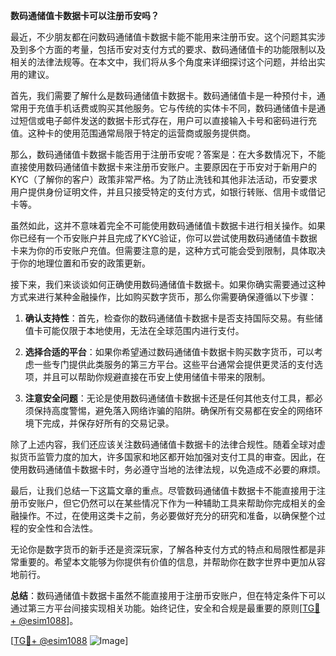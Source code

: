 **数码通储值卡数据卡可以注册币安吗？**

最近，不少朋友都在问数码通储值卡数据卡能不能用来注册币安。这个问题其实涉及到多个方面的考量，包括币安对支付方式的要求、数码通储值卡的功能限制以及相关的法律法规等。在本文中，我们将从多个角度来详细探讨这个问题，并给出实用的建议。

首先，我们需要了解什么是数码通储值卡数据卡。数码通储值卡是一种预付卡，通常用于充值手机话费或购买其他服务。它与传统的实体卡不同，数码通储值卡是通过短信或电子邮件发送的数据卡形式存在，用户可以直接输入卡号和密码进行充值。这种卡的使用范围通常局限于特定的运营商或服务提供商。

那么，数码通储值卡数据卡能否用于注册币安呢？答案是：在大多数情况下，不能直接使用数码通储值卡数据卡来注册币安账户。主要原因在于币安对于新用户的KYC（了解你的客户）政策非常严格。为了防止洗钱和其他非法活动，币安要求用户提供身份证明文件，并且只接受特定的支付方式，如银行转账、信用卡或借记卡等。

虽然如此，这并不意味着完全不可能使用数码通储值卡数据卡进行相关操作。如果你已经有一个币安账户并且完成了KYC验证，你可以尝试使用数码通储值卡数据卡来为你的币安账户充值。但需要注意的是，这种方式可能会受到限制，具体取决于你的地理位置和币安的政策更新。

接下来，我们来谈谈如何正确使用数码通储值卡数据卡。如果你确实需要通过这种方式来进行某种金融操作，比如购买数字货币，那么你需要确保遵循以下步骤：

1. **确认支持性**：首先，检查你的数码通储值卡数据卡是否支持国际交易。有些储值卡可能仅限于本地使用，无法在全球范围内进行支付。

2. **选择合适的平台**：如果你希望通过数码通储值卡数据卡购买数字货币，可以考虑一些专门提供此类服务的第三方平台。这些平台通常会提供更灵活的支付选项，并且可以帮助你规避直接在币安上使用储值卡带来的限制。

3. **注意安全问题**：无论是使用数码通储值卡数据卡还是任何其他支付工具，都必须保持高度警惕，避免落入网络诈骗的陷阱。确保所有交易都在安全的网络环境下完成，并保存好所有的交易记录。

除了上述内容，我们还应该关注数码通储值卡数据卡的法律合规性。随着全球对虚拟货币监管力度的加大，许多国家和地区都开始加强对支付工具的审查。因此，在使用数码通储值卡数据卡时，务必遵守当地的法律法规，以免造成不必要的麻烦。

最后，让我们总结一下这篇文章的重点。尽管数码通储值卡数据卡不能直接用于注册币安账户，但它仍然可以在某些情况下作为一种辅助工具来帮助你完成相关的金融操作。不过，在使用这类卡之前，务必要做好充分的研究和准备，以确保整个过程的安全性和合法性。

无论你是数字货币的新手还是资深玩家，了解各种支付方式的特点和局限性都是非常重要的。希望本文能够为你提供有价值的信息，并帮助你在数字世界中更加从容地前行。

**总结**：数码通储值卡数据卡虽然不能直接用于注册币安账户，但在特定条件下可以通过第三方平台间接实现相关功能。始终记住，安全和合规是最重要的原则[[TG💪+ @esim1088](https://t.me/s/esim1088)]。

[[TG💪+ @esim1088](https://t.me/s/esim1088) ![Image](https://i.postimg.cc/4NQfJmqS/Snipaste-2025-05-13-00-14-12.png)]